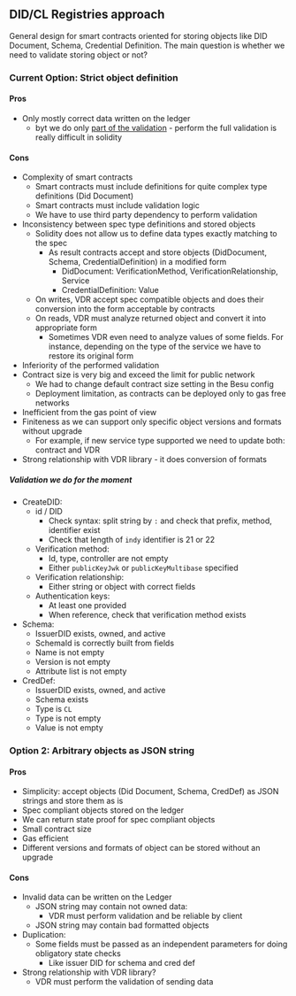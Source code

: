 ## DID/CL Registries approach 

General design for smart contracts oriented for storing objects like DID Document, Schema, Credential Definition.
The main question is whether we need to validate storing object or not? 

### Current Option: Strict object definition

#### Pros

* Only mostly correct data written on the ledger
  * byt we do only [part of the validation](#validation-we-do-for-the-moment) - perform the full validation is really difficult in solidity 

#### Cons

* Complexity of smart contracts
    * Smart contracts must include definitions for quite complex type definitions (Did Document)
    * Smart contracts must include validation logic
    * We have to use third party dependency to perform validation
* Inconsistency between spec type definitions and stored objects
    * Solidity does not allow us to define data types exactly matching to the spec
        * As result contracts accept and store objects (DidDocument, Schema, CredentialDefinition) in a modified form
            * DidDocument: VerificationMethod, VerificationRelationship, Service
            * CredentialDefinition: Value
    * On writes, VDR accept spec compatible objects and does their conversion into the form acceptable by contracts
    * On reads, VDR must analyze returned object and convert it into appropriate form
        * Sometimes VDR even need to analyze values of some fields. For instance, depending on the type of the service
          we have to restore its original form
* Inferiority of the performed validation
* Contract size is very big and exceed the limit for public network 
  * We had to change default contract size setting in the Besu config
  * Deployment limitation, as contracts can be deployed only to gas free networks
* Inefficient from the gas point of view
* Finiteness as we can support only specific object versions and formats without upgrade
  * For example, if new service type supported we need to update both: contract and VDR
* Strong relationship with VDR library - it does conversion of formats 

##### Validation we do for the moment

* CreateDID:
    * id / DID
        * Check syntax: split string by `:` and check that prefix, method, identifier exist
        * Check that length of `indy` identifier is 21 or 22
    * Verification method:
        * Id, type, controller are not empty
        * Either `publicKeyJwk` or `publicKeyMultibase` specified
    * Verification relationship:
        * Either string or object with correct fields
    * Authentication keys:
        * At least one provided
        * When reference, check that verification method exists
* Schema:
    * IssuerDID exists, owned, and active
    * SchemaId is correctly built from fields
    * Name is not empty
    * Version is not empty
    * Attribute list is not empty
* CredDef:
    * IssuerDID exists, owned, and active
    * Schema exists
    * Type is `CL`
    * Type is not empty
    * Value is not empty

### Option 2: Arbitrary objects as JSON string

#### Pros

* Simplicity: accept objects (Did Document, Schema, CredDef) as JSON strings and store them as is
* Spec compliant objects stored on the ledger
* We can return state proof for spec compliant objects
* Small contract size
* Gas efficient
* Different versions and formats of object can be stored without an upgrade

#### Cons

* Invalid data can be written on the Ledger
  * JSON string may contain not owned data: 
    * VDR must perform validation and be reliable by client  
  * JSON string may contain bad formatted objects
* Duplication:
  * Some fields must be passed as an independent parameters for doing obligatory state checks
    * Like issuer DID for schema and cred def 
* Strong relationship with VDR library?
  * VDR must perform the validation of sending data

